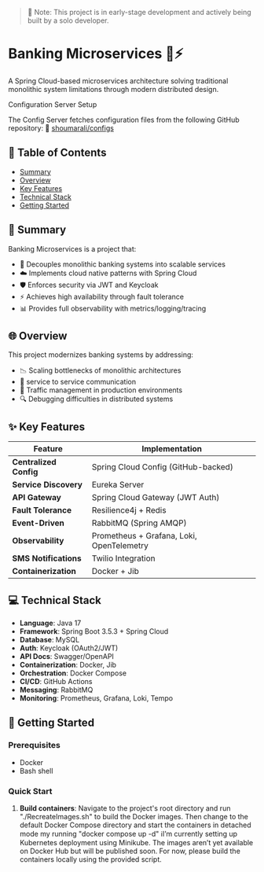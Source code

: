 > 🚧 Note: This project is in early-stage development and actively being built by a solo developer.

# Banking Microservices 🏦⚡️

A Spring Cloud-based microservices architecture solving traditional monolithic system limitations through modern distributed design.

Configuration Server Setup

The Config Server fetches configuration files from the following GitHub repository:
🔗 [shoumarali/configs](https://github.com/shoumarali/configs)

## 📑 Table of Contents
- [Summary](#-summary)
- [Overview](#-overview)
- [Key Features](#-key-features)
- [Technical Stack](#-technical-stack)
- [Getting Started](#-getting-started)

## 📌 Summary
Banking Microservices is a project that:
- 🧩 Decouples monolithic banking systems into scalable services
- ☁️ Implements cloud native patterns with Spring Cloud
- 🛡️ Enforces security via JWT and Keycloak
- ⚡ Achieves high availability through fault tolerance
- 📊 Provides full observability with metrics/logging/tracing

## 🌐 Overview
This project modernizes banking systems by addressing:
- 📉 Scaling bottlenecks of monolithic architectures
- 🔄 service to service communication
- 🚦 Traffic management in production environments
- 🔍 Debugging difficulties in distributed systems

## ✨ Key Features
| Feature | Implementation |
|---------|---------------|
| **Centralized Config** | Spring Cloud Config (GitHub-backed) |
| **Service Discovery** | Eureka Server |
| **API Gateway** | Spring Cloud Gateway (JWT Auth) |
| **Fault Tolerance** | Resilience4j + Redis |
| **Event-Driven** | RabbitMQ (Spring AMQP) |
| **Observability** | Prometheus + Grafana, Loki, OpenTelemetry |
| **SMS Notifications** | Twilio Integration |
| **Containerization** | Docker + Jib |

## 💻 Technical Stack
- **Language**: Java 17
- **Framework**: Spring Boot 3.5.3 + Spring Cloud
- **Database**: MySQL
- **Auth**: Keycloak (OAuth2/JWT)
- **API Docs**: Swagger/OpenAPI
- **Containerization**: Docker, Jib
- **Orchestration**: Docker Compose
- **CI/CD**: GitHub Actions
- **Messaging**: RabbitMQ
- **Monitoring**: Prometheus, Grafana, Loki, Tempo


## 🚀 Getting Started

### Prerequisites
- Docker
- Bash shell

### Quick Start
1. **Build containers**:
  Navigate to the project's root directory and run "./RecreateImages.sh" to build the Docker images.
  Then change to the default Docker Compose directory and start the containers in detached mode my running "docker compose up -d"
ℹ️I’m currently setting up Kubernetes deployment using Minikube. The images aren’t yet available on Docker Hub but will be published soon. For now, please build the containers locally using the provided script.
